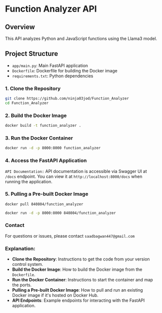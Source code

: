 # Function Analyzer API

## Overview
This API analyzes Python and JavaScript functions using the Llama3 model.

## Project Structure
- `app/main.py`: Main FastAPI application
- `Dockerfile`: Dockerfile for building the Docker image
- `requirements.txt`: Python dependencies

### 1. Clone the Repository
```bash
git clone https://github.com/ninja03jod/Function_Analyzer
cd Function_Analyzer
```

### 2. Build the Docker Image
```bash
docker build -t function_analyzer .
```

### 3. Run the Docker Container
```bash
docker run -d -p 8000:8000 function_analyzer
```

### 4. Access the FastAPI Application

`API Documentation:` API documentation is accessible via Swagger UI at
`/docs` endpoint. You can view it at `http://localhost:8000/docs` when
running the application.

### 5. Pulling a Pre-built Docker Image
```bash
docker pull 840804/function_analyzer
```
```bash
docker run -d -p 8000:8000 840804/function_analyzer
```

### Contact
For questions or issues, please contact `saadbagwan447@gmail.com`

### Explanation:
- **Clone the Repository**: Instructions to get the code from your version control system.
- **Build the Docker Image**: How to build the Docker image from the `Dockerfile`.
- **Run the Docker Container**: Instructions to start the container and map the ports.
- **Pulling a Pre-built Docker Image**: How to pull and run an existing Docker image if it's hosted on Docker Hub.
- **API Endpoints**: Example endpoints for interacting with the FastAPI application.
